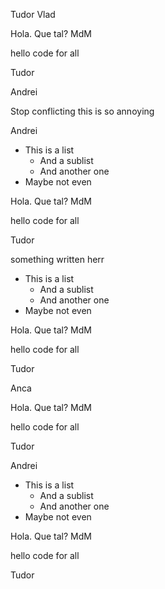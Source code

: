 Tudor
Vlad



Hola. Que tal? MdM

hello code for all

Tudor

Andrei



Stop conflicting this is so annoying 


Andrei




* This is a list
  * And a sublist
  * And another one
* Maybe not even


Hola. Que tal? MdM

hello code for all

Tudor



something written herr

* This is a list
  * And a sublist
  * And another one
* Maybe not even



Hola. Que tal? MdM

hello code for all

Tudor

Anca



Hola. Que tal? MdM

hello code for all

Tudor

Andrei



* This is a list
  * And a sublist
  * And another one
* Maybe not even


Hola. Que tal? MdM

hello code for all

Tudor

